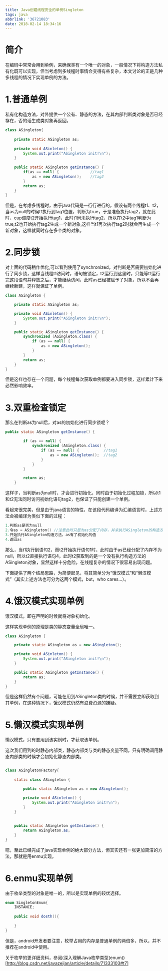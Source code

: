 ```yaml
---
title: Java创建线程安全的单例Singleton
tags: java
abbrlink: '36721083'
date: 2018-02-14 18:34:16
---
```


# 简介

在编码中常常会用到单例，来确保类有一个唯一的对象，一般情况下将构造方法私有化既可以实现，但当考虑到多线程时事情会变得有些复杂，本文讨论的正是几种多线程的情况下实现单例的方法。

# 1.普通单例

私有化构造方法，对外提供一个公有、静态的方法，在其内部判断类对象是否已经存在，否的话生成类对象再返回。

```java
class ASingleton{
	
	private static ASingleton as;
	
	private void ASinleton() {
		System.out.print("ASingleton init!\n");
	}
	
	public static ASingleton getInstance() {
		if(as == null) {              //tag1
			as = new ASingleton();    //tag2
		}
		return as;
	}
}
```

但是，在考虑多线程时，由于java代码是一行行进行的，假设有两个线程t1、t2，当as为null的时候t1执行到tag1位置，判断为true，于是准备执行tag2，就在此时，cup调度t2开始执行tag1，此时t1尚未执行tag2，所以在t2中tag1判断为true,t2也开始执行tag2生成一个新对象,这样当t1再次执行tag2时就会再生成一个新对象，这样就同时存在多个类的对象。

# 2.同步锁

对上面的代码稍作优化,可以看到使用了synchronized，对判断是否需要初始化进行了同步锁，这样当线程t1访问时，语句被锁定，t2运行到这里时，只能等t1运行完这段语句并释放之后，才能继续访问，此时as已经被赋予了对象，所以不会再继续新建，这样就保证了单例。

```java
class ASingleton {

	private static ASingleton as;

	private void ASinleton() {
		System.out.print("ASingleton init!\n");
	}

	public static ASingleton getInstance() {
		synchronized (ASingleton.class) {
			if (as == null) {
				as = new ASingleton();
			}
		}
		return as;
	}
}
```

但是这样也存在一个问题，每个线程每次获取单例都要进入同步锁，这样累计下来必然影响效率。

# 3.双重检查锁定

那么在判断as为null后，对as的初始化进行同步锁呢？

```java
public static ASingleton getInstance() {

		if (as == null) {
			synchronized (ASingleton.class) {
				if (as == null) {           //tag1
					as = new ASingleton();  //tag2
				}
			}
		}

		return as;
	}
```

这样子，当判断as为null时，才会进行初始化，同时由于初始化过程加锁，所以t1和t2无法同时访问初始化语句tag2，也保证了只能创建一个单例。

看起来很完美，但是由于java语言的特性，在该段代码编译为汇编语言时，上述方法会被编译为类似下面的过程：

```c
1.判断as是否为null
2.令as = ASingleton() //注意此时只是为as分配了内存，并未执行ASingleton的构造方法
3.开始执行ASingleton构造方法，as有了初始化的值
4.返回as
```

那么，当t1执行到语句2，而t2开始执行语句1时，此时由于as已经分配了内存不为null，所以t2直接执行语句4，此时t2获取到的是一个没有执行构造方法的ASingleton对象，显然这样十分危险。在线程复杂的情况下很容易出现问题。

下面提供了两个结局思路，为简便起见，将其简单分为“饿汉模式”和“懒汉模式”（其实上述方法也可分为这两个模式，but，who cares...）。

# 4.饿汉模式实现单例

饿汉模式，即在声明的时候就将对象初始化。

这样实现单例的原理是类的静态变量全局唯一。

```java
class ASingleton {

	private static ASingleton as = new ASingleton();

	private void ASinleton() {
		System.out.print("ASingleton init!\n");
	}

	public static ASingleton getInstance() {
		return as;
	}
}
```

但是这样仍然有个问题，可能在用到ASingleton类的时候，并不需要立即获取到其单例，在这种情况下，饿汉模式仍然有浪费资源的嫌疑。

# 5.懒汉模式实现单例

懒汉模式，只有要用到该实例时，才获取该单例。

这次我们用到的时静态内部类，静态内部类与类的静态变量不同，只有明确调用静态内部类的时候才会初始化静态内部类。

```java

class ASingletonFactory{
	
	static class ASingleton {

		public static ASingleton as = new ASingleton();

		private void ASinleton() {
			System.out.print("ASingleton init!\n");
		}	
	}
	
	
	public static ASingleton getInstance() {
		return ASingleton.as;
	}	
}
```

嗯，至此已经完成了java实现单例的绝大部分方法，但其实还有一张更加简洁的方法，那就是用enmu实现。

# 6.enmu实现单例

由于枚举类型的对象是唯一的，所以是实现单例的较优选择。

```java
enum SingletonEnum{
	INSTANCE;
	
	public void dosth(){
		
	}
}
```

但是，android开发者要注意，枚举占用的内存是普通单例的两倍多，所以，并不推荐在android中使用。

关于枚举的更详细资料，参阅(深入理解Java枚举类型(enum))[http://blog.csdn.net/javazejian/article/details/71333103#t7]
